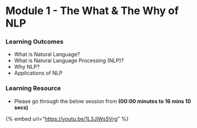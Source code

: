 # Module 1 - The What & The Why of NLP

### Learning Outcomes

* What is Natural Language?
* What is Natural Language Processing \(NLP\)?
* Why NLP?
* Applications of NLP

### Learning Resource

* Please go through the below session from **\(00:00 minutes to 16 mins 10 secs\)**

{% embed url="https://youtu.be/1L3JlWsSVrg" %}







